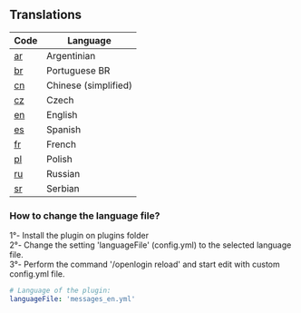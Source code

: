 ## Translations

| Code | Language |
| ---- | -------- |
[ar](https://github.com/nickuc/OpeNLogin/blob/master/openlogin-common/src/main/resources/com/nickuc/openlogin/config/lang/messages_ar.yml) | Argentinian
[br](https://github.com/nickuc/OpeNLogin/blob/master/openlogin-common/src/main/resources/com/nickuc/openlogin/config/lang/messages_br.yml) | Portuguese BR
[cn](https://github.com/nickuc/OpeNLogin/blob/master/openlogin-common/src/main/resources/com/nickuc/openlogin/config/lang/messages_cn.yml) | Chinese (simplified)
[cz](https://github.com/nickuc/OpeNLogin/blob/master/openlogin-common/src/main/resources/com/nickuc/openlogin/config/lang/messages_cz.yml) | Czech
[en](https://github.com/nickuc/OpeNLogin/blob/master/openlogin-common/src/main/resources/com/nickuc/openlogin/config/lang/messages_en.yml) | English
[es](https://github.com/nickuc/OpeNLogin/blob/master/openlogin-common/src/main/resources/com/nickuc/openlogin/config/lang/messages_es.yml) | Spanish
[fr](https://github.com/nickuc/OpeNLogin/blob/master/openlogin-common/src/main/resources/com/nickuc/openlogin/config/lang/messages_fr.yml) | French
[pl](https://github.com/nickuc/OpeNLogin/blob/master/openlogin-common/src/main/resources/com/nickuc/openlogin/config/lang/messages_pl.yml) | Polish
[ru](https://github.com/nickuc/OpeNLogin/blob/master/openlogin-common/src/main/resources/com/nickuc/openlogin/config/lang/messages_ru.yml) | Russian
[sr](https://github.com/nickuc/OpeNLogin/blob/master/openlogin-common/src/main/resources/com/nickuc/openlogin/config/lang/messages_sr.yml) | Serbian

### How to change the language file?
1°- Install the plugin on plugins folder <br> 
2°- Change the setting 'languageFile' (config.yml) to the selected language file.<br> 
3°- Perform the command '/openlogin reload' and start edit with custom config.yml file.
<br> 

```yml
# Language of the plugin:
languageFile: 'messages_en.yml'
```
